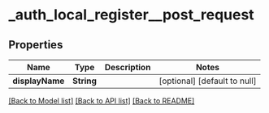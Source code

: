 # _auth_local_register__post_request
## Properties

| Name | Type | Description | Notes |
|------------ | ------------- | ------------- | -------------|
| **displayName** | **String** |  | [optional] [default to null] |

[[Back to Model list]](../README.md#documentation-for-models) [[Back to API list]](../README.md#documentation-for-api-endpoints) [[Back to README]](../README.md)

